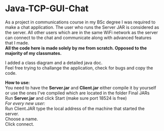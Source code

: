 # Java-TCP-GUI-Chat
As a project in communications course in my BSc degree I was required to make a chat application. 
The user who runs the Server JAR is considered as the server.
All other users which are in the same WiFi network as the server can connect to the chat and communicate along with advanced features that I made. <br>
<strong>All the code here is made solely by me from scratch. Opposed to the majority of my classmates.</strong>

I added a class diagram and a detailed java doc.<br>
Feel free trying to challange the application, check for bugs and copy the code.
<br>

<strong>How to use:</strong><br>
  You need to have the <strong>Server.jar</strong> and <strong>Client.jar</strong> either compile it by yourself or use the ones I've compiled which are located in the folder Final JARs<br>
  Run <strong>Server.jar</strong> and click Start (make sure port 18524 is free)<br>
  <i>For every new user:</i><br>
    Run Client.JAR type the local address of the machine that started the server.<br>
    Choose a name.<br>
    Click connect.

